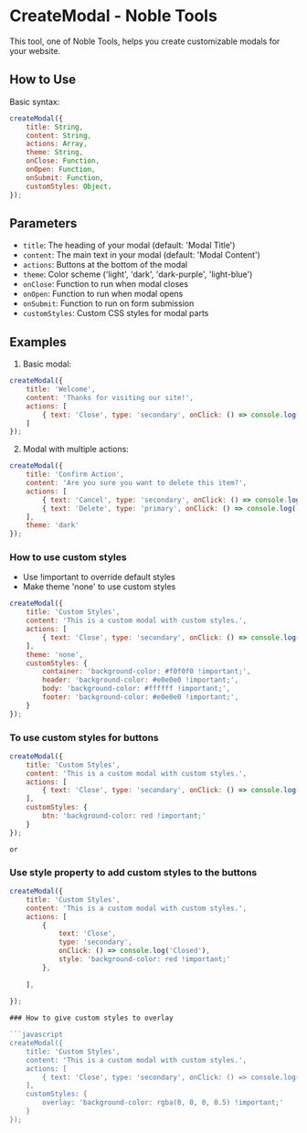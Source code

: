 # CreateModal - Noble Tools

This tool, one of Noble Tools, helps you create customizable modals for your website.

## How to Use

Basic syntax:

```javascript
createModal({
    title: String,
    content: String,
    actions: Array,
    theme: String,
    onClose: Function,
    onOpen: Function,
    onSubmit: Function,
    customStyles: Object,
});
```


## Parameters

- `title`: The heading of your modal (default: 'Modal Title')
- `content`: The main text in your modal (default: 'Modal Content')
- `actions`: Buttons at the bottom of the modal
- `theme`: Color scheme ('light', 'dark', 'dark-purple', 'light-blue')
- `onClose`: Function to run when modal closes
- `onOpen`: Function to run when modal opens
- `onSubmit`: Function to run on form submission
- `customStyles`: Custom CSS styles for modal parts

## Examples

1. Basic modal:

```javascript
createModal({
    title: 'Welcome',
    content: 'Thanks for visiting our site!',
    actions: [
        { text: 'Close', type: 'secondary', onClick: () => console.log('Closed') }
    ]
});
```


2. Modal with multiple actions:

```javascript
createModal({
    title: 'Confirm Action',
    content: 'Are you sure you want to delete this item?',
    actions: [
        { text: 'Cancel', type: 'secondary', onClick: () => console.log('Cancelled') },
        { text: 'Delete', type: 'primary', onClick: () => console.log('Deleted') }
    ],
    theme: 'dark'
});
```

### How to use custom styles
- Use !important to override default styles
- Make theme 'none' to use custom styles

```javascript
createModal({
    title: 'Custom Styles',
    content: 'This is a custom modal with custom styles.',
    actions: [
        { text: 'Close', type: 'secondary', onClick: () => console.log('Closed') }
    ],
    theme: 'none',
    customStyles: {
        container: 'background-color: #f0f0f0 !important;',
        header: 'background-color: #e0e0e0 !important;',
        body: 'background-color: #ffffff !important;',
        footer: 'background-color: #e0e0e0 !important;',
    }
});
```

### To use custom styles for buttons

```javascript
createModal({
    title: 'Custom Styles',
    content: 'This is a custom modal with custom styles.',
    actions: [
        { text: 'Close', type: 'secondary', onClick: () => console.log('Closed') }
    ],    
    customStyles: {
        btn: 'background-color: red !important;'
    }
});
```
    or

### Use style property to add custom styles to the buttons

```javascript
createModal({
    title: 'Custom Styles',
    content: 'This is a custom modal with custom styles.',
    actions: [
        { 
            text: 'Close', 
            type: 'secondary', 
            onClick: () => console.log('Closed'),
            style: 'background-color: red !important;'
        },
        
    ],    
    
});

### How to give custom styles to overlay

```javascript
createModal({
    title: 'Custom Styles',
    content: 'This is a custom modal with custom styles.',
    actions: [
        { text: 'Close', type: 'secondary', onClick: () => console.log('Closed') }
    ],    
    customStyles: {
        overlay: 'background-color: rgba(0, 0, 0, 0.5) !important;'
    }
});
```
